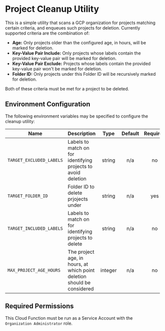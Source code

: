 # Project Cleanup Utility

This is a simple utility that scans a GCP organization for projects matching certain criteria, and enqueues such projects for deletion. Currently supported criteria are the combination of:

- **Age:** Only projects older than the configured age, in hours, will be marked for deletion.
- **Key-Value Pair Include:** Only projects whose labels contain the provided key-value pair will be marked for deletion.
- **Key-Value Pair Exclude:** Projects whose labels contain the provided key-value pair won't be marked for deletion.
- **Folder ID:** Only projects under this Folder ID will be recursively marked for deletion.

Both of these criteria must be met for a project to be deleted.

## Environment Configuration

The following environment variables may be specified to configure the cleanup utility:

| Name | Description | Type | Default | Required |
|------|-------------|:----:|:-----:|:-----:|
| `TARGET_EXCLUDED_LABELS` | Labels to match on for identifying projects to avoid deletion | string | n/a | no |
| `TARGET_FOLDER_ID` | Folder ID to delete prjojects under | string | n/a | yes |
| `TARGET_INCLUDED_LABELS` | Labels to match on for identifying projects to delete | string | n/a | no |
| `MAX_PROJECT_AGE_HOURS` | The project age, in hours, at which point deletion should be considered | integer | n/a | no |

## Required Permissions

This Cloud Function must be run as a Service Account with the `Organization Administrator` role.
